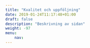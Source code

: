 ```yaml
---
title: "Kvalitet och uppföljning"
date: 2019-01-24T11:17:48+01:00
draft: false
description: "Beskrivning av sidan"
weight: -97
menu:
    nav:
---
```

